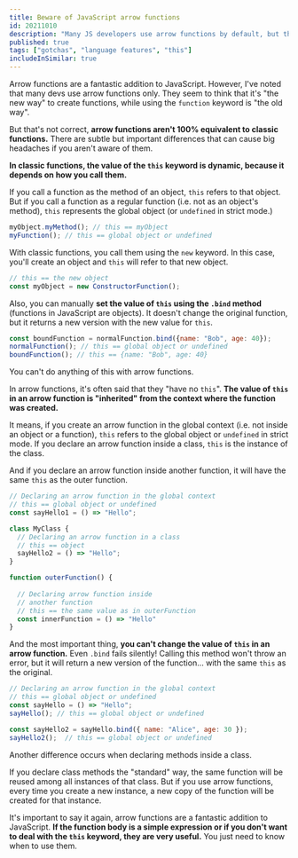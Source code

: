 ```yaml
---
title: Beware of JavaScript arrow functions
id: 20211010
description: "Many JS developers use arrow functions by default, but they aren't 100% equivalent to classic functions. Avoid bugs by learning the differences"
published: true
tags: ["gotchas", "language features", "this"]
includeInSimilar: true
---
```


Arrow functions are a fantastic addition to JavaScript. However, I've noted that many devs use arrow functions only. They seem to think that it's "the new way" to create functions, while using the `function` keyword is "the old way". 

But that's not correct, **arrow functions aren't 100% equivalent to classic functions.** There are subtle but important differences that can cause big headaches if you aren't aware of them.

**In classic functions, the value of the `this` keyword is dynamic, because it depends on how you call them.**

If you call a function as the method of an object, `this` refers to that object. But if you call a function as a regular function (i.e. not as an object's method), `this` represents the global object (or `undefined` in strict mode.)

```javascript
myObject.myMethod(); // this == myObject
myFunction(); // this == global object or undefined
```

With classic functions, you call them using the `new` keyword. In this case, you'll create an object and `this` will refer to that new object.
```javascript
// this == the new object
const myObject = new ConstructorFunction();
```
Also, you can manually **set the value of `this` using the `.bind` method** (functions in JavaScript are objects). It doesn't change the original function, but it returns a new version with the new value for `this`.

```javascript
const boundFunction = normalFunction.bind({name: "Bob", age: 40});
normalFunction(); // this == global object or undefined
boundFunction(); // this == {name: "Bob", age: 40}
```

You can't do anything of this with arrow functions.

In arrow functions, it's often said that they "have no `this`". **The value of `this` in an arrow function is "inherited" from the context where the function was created.**

It means, if you create an arrow function in the global context (i.e. not inside an object or a function), `this` refers to the global object or `undefined` in strict mode. If you declare an arrow function inside a class, `this` is the instance of the class.

And if you declare an arrow function inside another function, it will have the same `this` as the outer function.

```javascript
// Declaring an arrow function in the global context
// this == global object or undefined
const sayHello1 = () => "Hello";

class MyClass {
  // Declaring an arrow function in a class
  // this == object
  sayHello2 = () => "Hello";
}

function outerFunction() {
  
  // Declaring arrow function inside
  // another function
  // this == the same value as in outerFunction
  const innerFunction = () => "Hello"
}
```

And the most important thing, **you can't change the value of `this` in an arrow function.** Even `.bind` fails silently! Calling this method won't throw an error, but it will return a new version of the function... with the same `this` as the original.

```javascript
// Declaring an arrow function in the global context
// this == global object or undefined
const sayHello = () => "Hello";
sayHello(); // this == global object or undefined

const sayHello2 = sayHello.bind({ name: "Alice", age: 30 });
sayHello2();  // this == global object or undefined
```

Another difference occurs when declaring methods inside a class.

If you declare class methods the "standard" way, the same function will be reused among all instances of that class. But if you use arrow functions, every time you create a new instance, a new copy of the function will be created for that instance.

It's important to say it again, arrow functions are a fantastic addition to JavaScript. **If the function body is a simple expression or if you don't want to deal with the `this` keyword, they are very useful.** You just need to know when to use them.